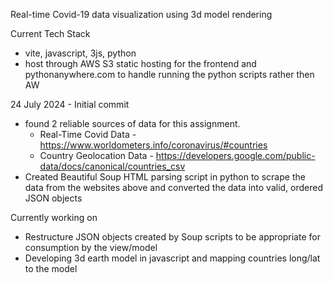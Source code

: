 Real-time Covid-19 data visualization using 3d model rendering 

Current Tech Stack 
 - vite, javascript, 3js, python
 - host through AWS S3 static hosting for the frontend and pythonanywhere.com to handle running the python scripts rather then AW$$$$

24 July 2024 - Initial commit
 - found 2 reliable sources of data for this assignment.
    - Real-Time Covid Data - https://www.worldometers.info/coronavirus/#countries
    - Country Geolocation Data - https://developers.google.com/public-data/docs/canonical/countries_csv
  - Created Beautiful Soup HTML parsing script in python to scrape the data from the websites above and converted the data into valid, ordered JSON objects


Currently working on 
 - Restructure JSON objects created by Soup scripts to be appropriate for consumption by the view/model
 - Developing 3d earth model in javascript and mapping countries long/lat to the model 
